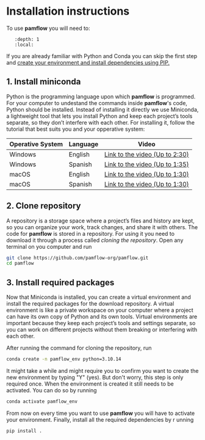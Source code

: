 # Installation instructions

To use **pamflow** you will need to:

```{contents}
   :depth: 1
   :local:
```

If you are already familiar with Python and Conda you can skip the first step and [create your environment and install dependencies using PIP.](../contributing_guidelines.md#getting-started)

## 1. Install miniconda
Python is the programming language upon which **pamflow** is programmed. For your computer to undestand the commands inside **pamflow**'s code, Python should be installed. Instead of installing it directly we use Miniconda, a lightweight tool that lets you install Python and keep each project’s tools separate, so they don’t interfere with each other. For installing it, follow the tutorial that best suits you and your opperative system:

| Operative System | Language | Video                                                                         |
|------------------|----------|-------------------------------------------------------------------------------|
| Windows          | English  | [Link to the video (Up to 2:30)](https://www.youtube.com/watch?v=EBbcsjBSEi8) |
| Windows          | Spanish  | [Link to the video (Up to 1:35)](https://www.youtube.com/watch?v=n8HkaPEeJFs) |
| macOS            | English  | [Link to the video (Up to 1:30)](https://www.youtube.com/watch?v=WdXdl0C0jfE) |
| macOS            | Spanish  | [Link to the video (Up to 1:30)](https://www.youtube.com/watch?v=WdXdl0C0jfE) |

## 2. Clone repository

A repository is a storage space where a project’s files and history are kept, so you can organize your work, track changes, and share it with others. The code for **pamflow** is stored in a repository. For using it you need to download it through a process called *cloning the repository*. Open any terminal on you computer and run 
```sh
git clone https://github.com/pamflow-org/pamflow.git
cd pamflow
```

## 3. Install required packages
Now that Miniconda is installed, you can create a virtual environment and install the required packages for the download repository. A virtual environment is like a private workspace on your computer where a project can have its own copy of Python and its own tools. Virtual environments are important because they keep each project’s tools and settings separate, so you can work on different projects without them breaking or interfering with each other.

After running the command for cloning the repository, run 

```sh
conda create -n pamflow_env python=3.10.14
```
It might take a while and might require you to confirm you want to create the new environment by typing "Y" (yes). But don't worry, this step is only required once. When the environment is created it still needs to be activated. You can do so by running 

```sh
conda activate pamflow_env
```
From now on every time you want to use **pamflow** you will have to activate your environment. Finally, install all the required dependencies by r unning 
   
```sh
pip install .
```
